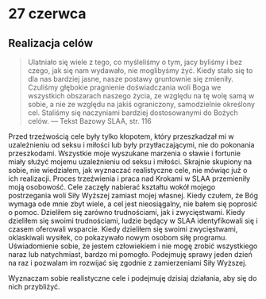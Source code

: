 
# 27 czerwca

## Realizacja celów

> Ulatniało się wiele z tego, co myśleliśmy o tym, jacy byliśmy i bez czego, jak się nam wydawało, nie moglibyśmy żyć. Kiedy stało się to dla nas bardziej jasne, nasze postawy gruntownie się zmieniły. Czuliśmy głębokie pragnienie doświadczania woli Boga we wszystkich obszarach naszego życia, ze względu na tę wolę samą w sobie, a nie ze względu na jakiś ograniczony, samodzielnie określony cel. Staliśmy się naczyniami bardziej dostosowanymi do Bożych celów. — Tekst Bazowy SLAA, str. 116

Przed trzeźwością cele były tylko kłopotem, który przeszkadzał mi w uzależnieniu od seksu i miłości lub były przytłaczającymi, nie do pokonania przeszkodami. Wszystkie moje wyszukane marzenia o sławie i fortunie miały służyć mojemu uzależnieniu od seksu i miłości. Skrajnie skupiony na sobie, nie wiedziałem, jak wyznaczać realistyczne cele, nie mówiąc już o ich realizacji. Proces trzeźwienia i praca nad Krokami w SLAA przemieniły moją osobowość. Cele zaczęły nabierać kształtu wokół mojego postrzegania woli Siły Wyższej zamiast mojej własnej. Kiedy czułem, że Bóg wymaga ode mnie zbyt wiele, a cel jest nieosiągalny, nie bałem się poprosić o pomoc. Dzieliłem się zarówno trudnościami, jak i zwycięstwami. Kiedy dzieliłem się swoimi trudnościami, ludzie będący w SLAA identyfikowali się i czasem oferowali wsparcie. Kiedy dzieliłem się swoimi zwycięstwami, oklaskiwali wysiłek, co pokazywało nowym osobom siłę programu. Uświadomienie sobie, że jestem człowiekiem i nie mogę zrobić wszystkiego naraz lub natychmiast, bardzo mi pomogło. Podejmuję sprawy jeden dzień na raz i pozwalam im rozwijać się zgodnie z zamierzeniami Siły Wyższej.

Wyznaczam sobie realistyczne cele i podejmuję dzisiaj działania, aby się do nich przybliżyć.
